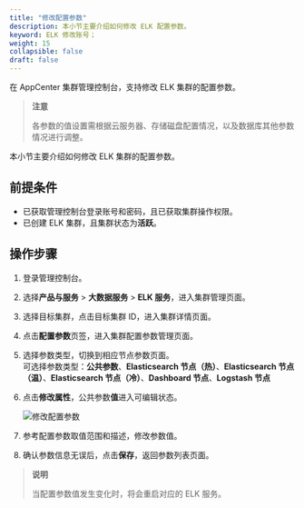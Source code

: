 ```yaml
---
title: "修改配置参数"
description: 本小节主要介绍如何修改 ELK 配置参数。 
keyword: ELK 修改账号；
weight: 15
collapsible: false
draft: false
---
```




在 AppCenter 集群管理控制台，支持修改 ELK 集群的配置参数。

> **注意**
> 
> 各参数的值设置需根据云服务器、存储磁盘配置情况，以及数据库其他参数情况进行调整。

本小节主要介绍如何修改 ELK 集群的配置参数。

## 前提条件

- 已获取管理控制台登录账号和密码，且已获取集群操作权限。
- 已创建 ELK 集群，且集群状态为**活跃**。

## 操作步骤

1. 登录管理控制台。
2. 选择**产品与服务** > **大数据服务** > **ELK 服务**，进入集群管理页面。
3. 选择目标集群，点击目标集群 ID，进入集群详情页面。
4. 点击**配置参数**页签，进入集群配置参数管理页面。
5. 选择参数类型，切换到相应节点参数页面。  
   可选择参数类型：**公共参数**、**Elasticsearch 节点（热）**、**Elasticsearch 节点（温）**、**Elasticsearch 节点（冷）**、**Dashboard 节点**、**Logstash 节点**

6. 点击**修改属性**，公共参数**值**进入可编辑状态。

   <img src="../../../_images/modify_para.png" alt="修改配置参数" style="zoom:100%;" />

7. 参考配置参数取值范围和描述，修改参数值。
8. 确认参数信息无误后，点击**保存**，返回参数列表页面。

> **说明**
> 
> 当配置参数值发生变化时，将会重启对应的 ELK 服务。
